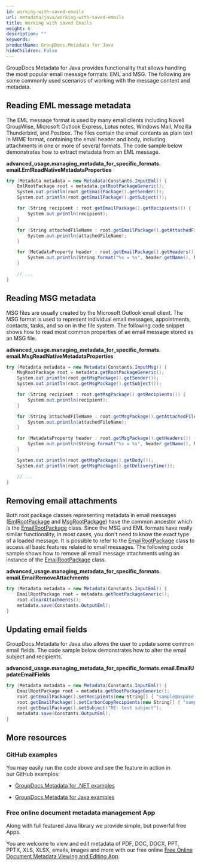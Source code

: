 ```yaml
---
id: working-with-saved-emails
url: metadata/java/working-with-saved-emails
title: Working with saved Emails
weight: 6
description: ""
keywords: 
productName: GroupDocs.Metadata for Java
hideChildren: False
---
```

GroupDocs.Metadata for Java provides functionality that allows handling the most popular email message formats: EML and MSG. The following are some commonly used scenarios of working with the message content and metadata.

## Reading EML message metadata

The EML message format is used by many email clients including Novell GroupWise, Microsoft Outlook Express, Lotus notes, Windows Mail, Mozilla Thunderbird, and Postbox. The files contain the email contents as plain text in MIME format, containing the email header and body, including attachments in one or more of several formats. The code sample below demonstrates how to extract metadata from an EML message.

**advanced\_usage.managing\_metadata\_for\_specific\_formats.<WBR>email.EmlReadNativeMetadataProperties**

```csharp
try (Metadata metadata = new Metadata(Constants.InputEml)) {
	EmlRootPackage root = metadata.getRootPackageGeneric();
	System.out.println(root.getEmailPackage().getSender());
	System.out.println(root.getEmailPackage().getSubject());

	for (String recipient : root.getEmailPackage().getRecipients()) {
		System.out.println(recipient);
	}

	for (String attachedFileName : root.getEmailPackage().getAttachedFileNames()) {
		System.out.println(attachedFileName);
	}

	for (MetadataProperty header : root.getEmailPackage().getHeaders()) {
		System.out.println(String.format("%s = %s", header.getName(), header.getValue()));
	}

	// ...
}
```

## Reading MSG metadata

MSG files are usually created by the Microsoft Outlook email client. The MSG format is used to represent individual email messages, appointments, contacts, tasks, and so on in the file system. The following code snippet shows how to read most common properties of an email message stored as an MSG file.

**advanced\_usage.managing\_metadata\_for\_specific\_formats.<WBR>email.MsgReadNativeMetadataProperties**

```csharp
try (Metadata metadata = new Metadata(Constants.InputMsg)) {
	MsgRootPackage root = metadata.getRootPackageGeneric();
	System.out.println(root.getMsgPackage().getSender());
	System.out.println(root.getMsgPackage().getSubject());

	for (String recipient : root.getMsgPackage().getRecipients()) {
		System.out.println(recipient);
	}

	for (String attachedFileName : root.getMsgPackage().getAttachedFileNames()) {
		System.out.println(attachedFileName);
	}

	for (MetadataProperty header : root.getMsgPackage().getHeaders()) {
		System.out.println(String.format("%s = %s", header.getName(), header.getValue()));
	}

	System.out.println(root.getMsgPackage().getBody());
	System.out.println(root.getMsgPackage().getDeliveryTime());

	// ...
}
```

## Removing email attachments

Both root package classes representing metadata in email messages ([EmlRootPackage](https://reference.groupdocs.com/metadata/java/com.groupdocs.metadata.core/EmlRootPackage) and [MsgRootPackage](https://reference.groupdocs.com/metadata/java/com.groupdocs.metadata.core/MsgRootPackage)) have the common ancestor which is the [EmailRootPackage](https://reference.groupdocs.com/metadata/java/com.groupdocs.metadata.core/EmailRootPackage) class. Since the MSG and EML formats have really similar functionality, in most cases, you don't need to know the exact type of a loaded message. It is possible to refer to the [EmailRootPackage](https://reference.groupdocs.com/metadata/java/com.groupdocs.metadata.core/EmailRootPackage) class to access all basic features related to email messages. The following code sample shows how to remove all email message attachments using an instance of the [EmailRootPackage](https://reference.groupdocs.com/metadata/java/com.groupdocs.metadata.core/EmailRootPackage) class.

**advanced\_usage.managing\_metadata\_for\_specific\_formats.<WBR>email.EmailRemoveAttachments**

```csharp
try (Metadata metadata = new Metadata(Constants.InputEml)) {
	EmailRootPackage root = metadata.getRootPackageGeneric();
	root.clearAttachments();
	metadata.save(Constants.OutputEml);
}
```

## Updating email fields

GroupDocs.Metadata for Java also allows the user to update some common email fields. The code sample below demonstrates how to alter the email subject and recipients.

**advanced_usage.managing_metadata_for_specific_formats.email.EmailUpdateEmailFields**

```csharp
try (Metadata metadata = new Metadata(Constants.InputEml)) {
    EmailRootPackage root = metadata.getRootPackageGeneric();
    root.getEmailPackage().setRecipients(new String[] { "sample@aspose.com" });
    root.getEmailPackage().setCarbonCopyRecipients(new String[] { "sample@groupdocs.com" });
    root.getEmailPackage().setSubject("RE: test subject");
    metadata.save(Constants.OutputEml);
}
```

## More resources

### GitHub examples

You may easily run the code above and see the feature in action in our GitHub examples:

*   [GroupDocs.Metadata for .NET examples](https://github.com/groupdocs-metadata/GroupDocs.Metadata-for-.NET)
    
*   [GroupDocs.Metadata for Java examples](https://github.com/groupdocs-metadata/GroupDocs.Metadata-for-Java)
    

### Free online document metadata management App

Along with full featured Java library we provide simple, but powerful free Apps.

You are welcome to view and edit metadata of PDF, DOC, DOCX, PPT, PPTX, XLS, XLSX, emails, images and more with our free online [Free Online Document Metadata Viewing and Editing App](https://products.groupdocs.app/metadata).
